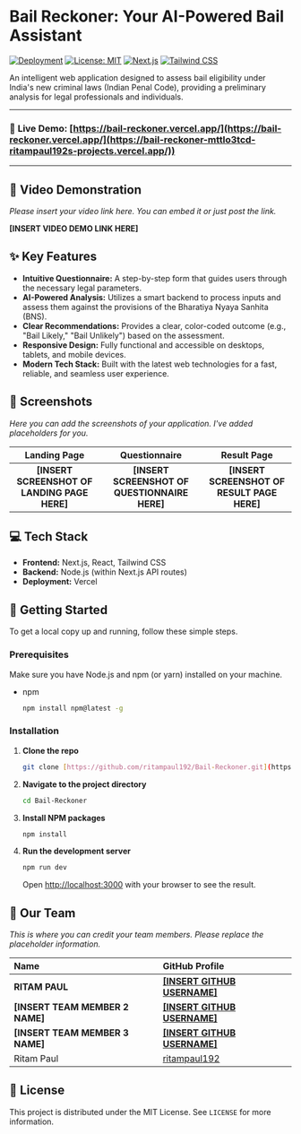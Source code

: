 # Bail Reckoner: Your AI-Powered Bail Assistant

[![Deployment](https://img.shields.io/badge/Live--Demo-Vercel-blue?style=for-the-badge&logo=vercel)](https://bail-reckoner-mttlo3tcd-ritampaul192s-projects.vercel.app/)
[![License: MIT](https://img.shields.io/badge/License-MIT-yellow.svg?style=for-the-badge)](https://opensource.org/licenses/MIT)
[![Next.js](https://img.shields.io/badge/Next-black?style=for-the-badge&logo=next.js&logoColor=white)](https://nextjs.org/)
[![Tailwind CSS](https://img.shields.io/badge/Tailwind_CSS-38B2AC?style=for-the-badge&logo=tailwind-css&logoColor=white)](https://tailwindcss.com/)

An intelligent web application designed to assess bail eligibility under India's new criminal laws (Indian Penal Code), providing a preliminary analysis for legal professionals and individuals.

---

### 🔴 **Live Demo:** [https://bail-reckoner.vercel.app/](https://bail-reckoner.vercel.app/](https://bail-reckoner-mttlo3tcd-ritampaul192s-projects.vercel.app/))

---

## 🎥 Video Demonstration

*Please insert your video link here. You can embed it or just post the link.*

**[INSERT VIDEO DEMO LINK HERE]**

## ✨ Key Features

* **Intuitive Questionnaire:** A step-by-step form that guides users through the necessary legal parameters.
* **AI-Powered Analysis:** Utilizes a smart backend to process inputs and assess them against the provisions of the Bharatiya Nyaya Sanhita (BNS).
* **Clear Recommendations:** Provides a clear, color-coded outcome (e.g., "Bail Likely," "Bail Unlikely") based on the assessment.
* **Responsive Design:** Fully functional and accessible on desktops, tablets, and mobile devices.
* **Modern Tech Stack:** Built with the latest web technologies for a fast, reliable, and seamless user experience.

## 📸 Screenshots

*Here you can add the screenshots of your application. I've added placeholders for you.*

| Landing Page | Questionnaire | Result Page |
| :---: | :---: | :---: |
| **[INSERT SCREENSHOT OF LANDING PAGE HERE]** | **[INSERT SCREENSHOT OF QUESTIONNAIRE HERE]** | **[INSERT SCREENSHOT OF RESULT PAGE HERE]** |

## 💻 Tech Stack

* **Frontend:** Next.js, React, Tailwind CSS
* **Backend:** Node.js (within Next.js API routes)
* **Deployment:** Vercel

## 🚀 Getting Started

To get a local copy up and running, follow these simple steps.

### Prerequisites

Make sure you have Node.js and npm (or yarn) installed on your machine.
* npm
    ```sh
    npm install npm@latest -g
    ```

### Installation

1.  **Clone the repo**
    ```sh
    git clone [https://github.com/ritampaul192/Bail-Reckoner.git](https://github.com/ritampaul192/Bail-Reckoner.git)
    ```
2.  **Navigate to the project directory**
    ```sh
    cd Bail-Reckoner
    ```
3.  **Install NPM packages**
    ```sh
    npm install
    ```
4.  **Run the development server**
    ```sh
    npm run dev
    ```
    Open [http://localhost:3000](http://localhost:3000) with your browser to see the result.

## 👥 Our Team

*This is where you can credit your team members. Please replace the placeholder information.*

| Name | GitHub Profile |
| :--- | :--- |
| **RITAM PAUL** | [**[INSERT GITHUB USERNAME]**](https://github.com/USERNAME) |
| **[INSERT TEAM MEMBER 2 NAME]** | [**[INSERT GITHUB USERNAME]**](https://github.com/USERNAME) |
| **[INSERT TEAM MEMBER 3 NAME]** | [**[INSERT GITHUB USERNAME]**](https://github.com/USERNAME) |
| Ritam Paul | [ritampaul192](https://github.com/ritampaul192) |


## 📄 License

This project is distributed under the MIT License. See `LICENSE` for more information.
